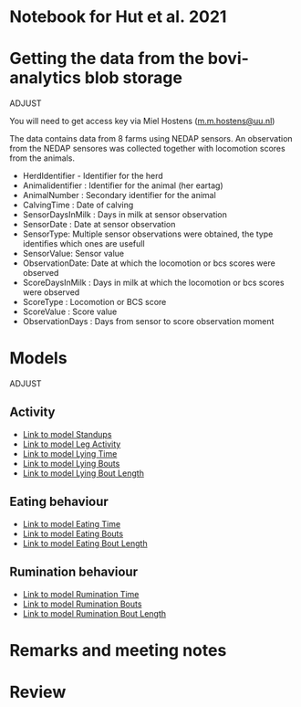 Notebook for Hut et al. 2021
================

# Getting the data from the bovi-analytics blob storage

ADJUST

You will need to get access key via Miel Hostens (<m.m.hostens@uu.nl>)

The data contains data from 8 farms using NEDAP sensors. An observation
from the NEDAP sensores was collected together with locomotion scores
from the animals.

  - HerdIdentifier - Identifier for the herd
  - Animalidentifier : Identifier for the animal (her eartag)
  - AnimalNumber : Secondary identifier for the animal
  - CalvingTime : Date of calving
  - SensorDaysInMilk : Days in milk at sensor observation
  - SensorDate : Date at sensor observation
  - SensorType: Multiple sensor observations were obtained, the type
    identifies which ones are usefull
  - SensorValue: Sensor value
  - ObservationDate: Date at which the locomotion or bcs scores were
    observed
  - ScoreDaysInMilk : Days in milk at which the locomotion or bcs scores
    were observed
  - ScoreType : Locomotion or BCS score
  - ScoreValue : Score value
  - ObservationDays : Days from sensor to score observation moment

# Models

ADJUST

## Activity

  - [Link to model Standups](StandUps/StandUps.md)
  - [Link to model Leg Activity](LegActivity/LegActivity.md)
  - [Link to model Lying Time](LyingTime/LyingTime.md)
  - [Link to model Lying Bouts](LyingBouts/LyingBouts.md)
  - [Link to model Lying Bout
    Length](LyingBoutLength/LyingBoutLength.md)

## Eating behaviour

  - [Link to model Eating Time](EatingTime/EatingTime.md)
  - [Link to model Eating Bouts](EatingBouts/EatingBouts.md)
  - [Link to model Eating Bout
    Length](EatingBoutLength/EatingBoutLength.md)

## Rumination behaviour

  - [Link to model Rumination Time](RuminationTime/RuminationTime.md)
  - [Link to model Rumination Bouts](RuminationBouts/RuminationBouts.md)
  - [Link to model Rumination Bout
    Length](RuminationBoutLength/RuminationBoutLength.md)

# Remarks and meeting notes

# Review
